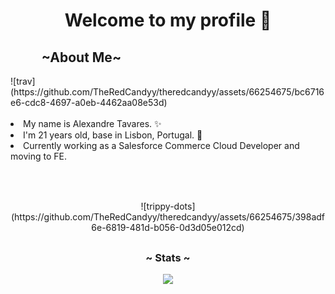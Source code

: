  <h1 align="center">Welcome to my profile 📃 </h1>
 <h2><b>&nbsp&nbsp&nbsp&nbsp&nbsp&nbsp&nbsp&nbsp&nbsp ~About Me~ </b></h2>
![trav](https://github.com/TheRedCandyy/theredcandyy/assets/66254675/bc6716e6-cdc8-4697-a0eb-4462aa08e53d)
 <br>
 <br>
 <li>My name is Alexandre Tavares. ✨</li>
 <li>I'm 21 years old, base in Lisbon, Portugal. 🧷</li>
 <li>Currently working as a Salesforce Commerce Cloud Developer and moving to FE.</li>
 <br>
 <br> 
 <h2></h2>
 <p align="center">
 ![trippy-dots](https://github.com/TheRedCandyy/theredcandyy/assets/66254675/398adf6e-6819-481d-b056-0d3d05e012cd)
 </p>
 <h2></h2>
 <h3 align="center">~ Stats ~</h3>
 <p align="center">
  <img src="https://github-readme-stats.vercel.app/api/top-langs/?username=TheRedCandyy&layout=compact&theme=darcula">
 </p>
 <h2></h2>
